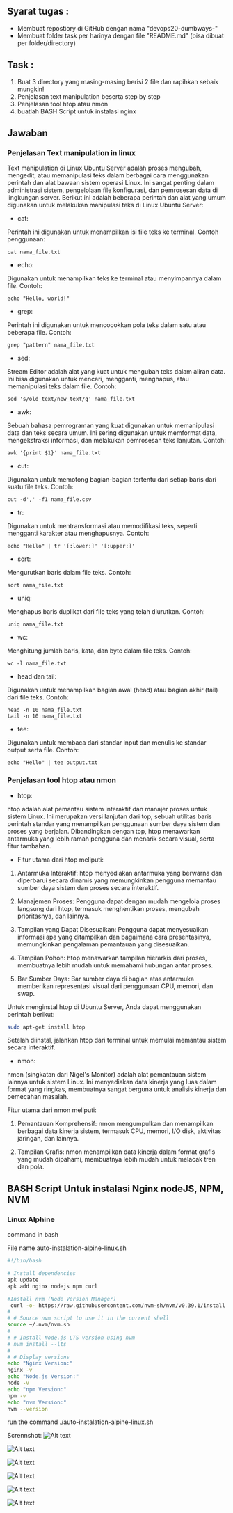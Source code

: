 ## Syarat tugas :

- Membuat repostiory di GitHub dengan nama "devops20-dumbways-<nama>"
- Membuat folder task per harinya dengan file "README.md" (bisa dibuat per folder/directory)

## Task :

1. Buat 3 directory yang masing-masing berisi 2 file dan rapihkan sebaik mungkin!
2. Penjelasan text manipulation beserta step by step
3. Penjelasan tool htop atau nmon
4. buatlah BASH Script untuk instalasi nginx

## Jawaban

### Penjelasan Text manipulation in linux

Text manipulation di Linux Ubuntu Server adalah proses mengubah, mengedit, atau memanipulasi teks dalam berbagai cara menggunakan perintah dan alat bawaan sistem operasi Linux. Ini sangat penting dalam administrasi sistem, pengelolaan file konfigurasi, dan pemrosesan data di lingkungan server. Berikut ini adalah beberapa perintah dan alat yang umum digunakan untuk melakukan manipulasi teks di Linux Ubuntu Server:

- cat:

Perintah ini digunakan untuk menampilkan isi file teks ke terminal. Contoh penggunaan:

```
cat nama_file.txt
```

- echo:

Digunakan untuk menampilkan teks ke terminal atau menyimpannya dalam file. Contoh:

```
echo "Hello, world!"
```

- grep:

Perintah ini digunakan untuk mencocokkan pola teks dalam satu atau beberapa file. Contoh:

```
grep "pattern" nama_file.txt
```

- sed:

Stream Editor adalah alat yang kuat untuk mengubah teks dalam aliran data. Ini bisa digunakan untuk mencari, mengganti, menghapus, atau memanipulasi teks dalam file. Contoh:

```
sed 's/old_text/new_text/g' nama_file.txt
```

- awk:

Sebuah bahasa pemrograman yang kuat digunakan untuk memanipulasi data dan teks secara umum. Ini sering digunakan untuk memformat data, mengekstraksi informasi, dan melakukan pemrosesan teks lanjutan. Contoh:

```
awk '{print $1}' nama_file.txt
```

- cut:

Digunakan untuk memotong bagian-bagian tertentu dari setiap baris dari suatu file teks. Contoh:

```
cut -d',' -f1 nama_file.csv
```

- tr:

Digunakan untuk mentransformasi atau memodifikasi teks, seperti mengganti karakter atau menghapusnya. Contoh:

```
echo "Hello" | tr '[:lower:]' '[:upper:]'
```

- sort:

Mengurutkan baris dalam file teks. Contoh:

```
sort nama_file.txt
```

- uniq:

Menghapus baris duplikat dari file teks yang telah diurutkan. Contoh:

```
uniq nama_file.txt
```

- wc:

Menghitung jumlah baris, kata, dan byte dalam file teks. Contoh:

```
wc -l nama_file.txt
```

- head dan tail:

Digunakan untuk menampilkan bagian awal (head) atau bagian akhir (tail) dari file teks. Contoh:

```
head -n 10 nama_file.txt
tail -n 10 nama_file.txt
```

- tee:

Digunakan untuk membaca dari standar input dan menulis ke standar output serta file. Contoh:

```
echo "Hello" | tee output.txt
```

### Penjelasan tool htop atau nmon

- htop:

htop adalah alat pemantau sistem interaktif dan manajer proses untuk sistem Linux. Ini merupakan versi lanjutan dari top, sebuah utilitas baris perintah standar yang menampilkan penggunaan sumber daya sistem dan proses yang berjalan. Dibandingkan dengan top, htop menawarkan antarmuka yang lebih ramah pengguna dan menarik secara visual, serta fitur tambahan.

- Fitur utama dari htop meliputi:

1. Antarmuka Interaktif: htop menyediakan antarmuka yang berwarna dan diperbarui secara dinamis yang memungkinkan pengguna memantau sumber daya sistem dan proses secara interaktif.

2. Manajemen Proses: Pengguna dapat dengan mudah mengelola proses langsung dari htop, termasuk menghentikan proses, mengubah prioritasnya, dan lainnya.

3. Tampilan yang Dapat Disesuaikan: Pengguna dapat menyesuaikan informasi apa yang ditampilkan dan bagaimana cara presentasinya, memungkinkan pengalaman pemantauan yang disesuaikan.

4. Tampilan Pohon: htop menawarkan tampilan hierarkis dari proses, membuatnya lebih mudah untuk memahami hubungan antar proses.

5. Bar Sumber Daya: Bar sumber daya di bagian atas antarmuka memberikan representasi visual dari penggunaan CPU, memori, dan swap.

Untuk menginstal htop di Ubuntu Server, Anda dapat menggunakan perintah berikut:

```bash
sudo apt-get install htop
```

Setelah diinstal, jalankan htop dari terminal untuk memulai memantau sistem secara interaktif.

- nmon:

nmon (singkatan dari Nigel's Monitor) adalah alat pemantauan sistem lainnya untuk sistem Linux. Ini menyediakan data kinerja yang luas dalam format yang ringkas, membuatnya sangat berguna untuk analisis kinerja dan pemecahan masalah.

Fitur utama dari nmon meliputi:

1. Pemantauan Komprehensif: nmon mengumpulkan dan menampilkan berbagai data kinerja sistem, termasuk CPU, memori, I/O disk, aktivitas jaringan, dan lainnya.

2. Tampilan Grafis: nmon menampilkan data kinerja dalam format grafis yang mudah dipahami, membuatnya lebih mudah untuk melacak tren dan pola.

## BASH Script Untuk instalasi Nginx nodeJS, NPM, NVM

### Linux Alphine

command in bash

File name auto-instalation-alpine-linux.sh

```bash
#!/bin/bash

# Install dependencies
apk update
apk add nginx nodejs npm curl

#Install nvm (Node Version Manager)
 curl -o- https://raw.githubusercontent.com/nvm-sh/nvm/v0.39.1/install.sh | bash
#
# # Source nvm script to use it in the current shell
source ~/.nvm/nvm.sh
#
# # Install Node.js LTS version using nvm
# nvm install --lts
#
# # Display versions
echo "Nginx Version:"
nginx -v
echo "Node.js Version:"
node -v
echo "npm Version:"
npm -v
echo "nvm Version:"
nvm --version
```

run the command ./auto-instalation-alpine-linux.sh

Scrennshot:
![Alt text](./images/vim-edit-script.png "img")

![Alt text](./images/auto-install.png "img")

![Alt text](./images/example-api-running.png "img")

![Alt text](./images/example-api1.png "img")

![Alt text](./images/example-api2.png "img")

![Alt text](./images/output.png "img")
